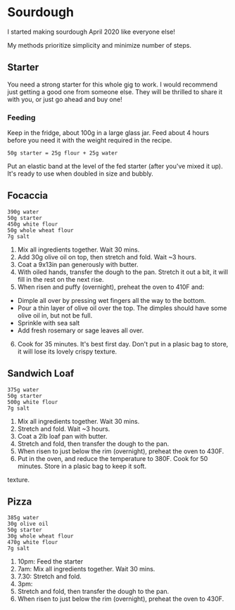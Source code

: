 # Sourdough

I started making sourdough April 2020 like everyone else!

My methods prioritize simplicity and minimize number of steps.

## Starter

You need a strong starter for this whole gig to work. I would recommend just getting a good one from someone else. They will be thrilled to share it with you, or just go ahead and buy one!

### Feeding

Keep in the fridge, about 100g in a large glass jar. Feed about 4 hours before you need it with the weight required in the recipe.

`50g starter = 25g flour + 25g water`

Put an elastic band at the level of the fed starter (after you've mixed it up). It's ready to use when doubled in size and bubbly. 

## Focaccia 

```
390g water
50g starter
450g white flour
50g whole wheat flour
7g salt
```

1. Mix all ingredients together. Wait 30 mins.
2. Add 30g olive oil on top, then stretch and fold. Wait ~3 hours.
3. Coat a 9x13in pan generously with butter.
4. With oiled hands, transfer the dough to the pan. Stretch it out a bit, it will fill in the rest on the next rise.
5. When risen and puffy (overnight), preheat the oven to 410F and:
- Dimple all over by pressing wet fingers all the way to the bottom.
- Pour a thin layer of olive oil over the top. The dimples should have some olive oil in, but not be full.
- Sprinkle with sea salt 
- Add fresh rosemary or sage leaves all over.
6. Cook for 35 minutes. It's best first day. Don't put in a plasic bag to store, it will lose its lovely crispy texture. 

## Sandwich Loaf

```
375g water
50g starter
500g white flour
7g salt
```

1. Mix all ingredients together. Wait 30 mins.
2. Stretch and fold. Wait ~3 hours.
3. Coat a 2lb loaf pan with butter.
4. Stretch and fold, then transfer the dough to the pan.
5. When risen to just below the rim (overnight), preheat the oven to 430F.
6. Put in the oven, and reduce the temperature to 380F. Cook for 50 minutes. Store in a plasic bag to keep it soft.

texture. 

## Pizza

```
385g water
30g olive oil
50g starter
30g whole wheat flour 
470g white flour
7g salt
```
1. 10pm: Feed the starter
2. 7am: Mix all ingredients together. Wait 30 mins.
3. 7.30: Stretch and fold. 
3. 3pm: 
4. Stretch and fold, then transfer the dough to the pan.
5. When risen to just below the rim (overnight), preheat the oven to 430F.



